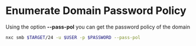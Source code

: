 # Enumerate Domain Password Policy

Using the option **--pass-pol** you can get the password policy of the domain

```bash
nxc smb $TARGET/24 -u $USER -p $PASSWORD --pass-pol
```
